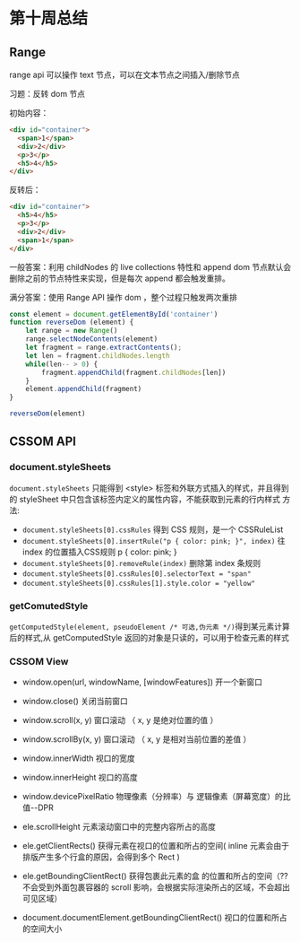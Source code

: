 # 第十周总结

## Range

range api 可以操作 text 节点，可以在文本节点之间插入/删除节点

习题：反转 dom 节点

初始内容：

```html
<div id="container">
  <span>1</span>
  <div>2</div>
  <p>3</p>
  <h5>4</h5>
</div>
```

反转后：

```html
<div id="container">
  <h5>4</h5>
  <p>3</p>
  <div>2</div>
  <span>1</span>
</div>
```

一般答案：利用 childNodes 的 live collections 特性和 append dom 节点默认会删除之前的节点特性来实现，但是每次 append 都会触发重排。

满分答案：使用 Range API 操作 dom ，整个过程只触发两次重排

```js
const element = document.getElementById('container')
function reverseDom (element) {
    let range = new Range()
    range.selectNodeContents(element)
    let fragment = range.extractContents();
    let len = fragment.childNodes.length
    while(len-- > 0) {
        fragment.appendChild(fragment.childNodes[len])
    }
    element.appendChild(fragment)
}

reverseDom(element)
```

## CSSOM API

### document.styleSheets

`document.styleSheets`
只能得到 \<style\> 标签和外联方式插入的样式，并且得到的 styleSheet 中只包含该标签内定义的属性内容，不能获取到元素的行内样式
方法:

- `document.styleSheets[0].cssRules` 得到 CSS 规则，是一个 CSSRuleList
- `document.styleSheets[0].insertRule("p { color: pink; }", index)` 往 index 的位置插入CSS规则 p { color: pink; }
- `document.styleSheets[0].removeRule(index)` 删除第 index 条规则
- `document.styleSheets[0].cssRules[0].selectorText = "span"`
- `document.styleSheets[0].cssRules[1].style.color = "yellow"`

### getComutedStyle

`getComputedStyle(element, pseudoElement /* 可选,伪元素 */)`得到某元素计算后的样式,从 getComputedStyle 返回的对象是只读的，可以用于检查元素的样式

### CSSOM View

- window.open(url, windowName, [windowFeatures]) 开一个新窗口

- window.close() 关闭当前窗口

- window.scroll(x, y) 窗口滚动 （ x, y 是绝对位置的值 ）

- window.scrollBy(x, y) 窗口滚动 （ x, y 是相对当前位置的差值 ）

- window.innerWidth 视口的宽度

- window.innerHeight 视口的高度

- window.devicePixelRatio 物理像素（分辨率）与 逻辑像素（屏幕宽度）的比值--DPR

- ele.scrollHeight 元素滚动窗口中的完整内容所占的高度

- ele.getClientRects() 获得元素在视口的位置和所占的空间( inline 元素会由于排版产生多个行盒的原因，会得到多个 Rect )

- ele.getBoundingClientRect() 获得包裹此元素的盒 的位置和所占的空间（?? 不会受到外面包裹容器的 scroll 影响，会根据实际渲染所占的区域，不会超出可见区域）

- document.documentElement.getBoundingClientRect() 视口的位置和所占的空间大小
